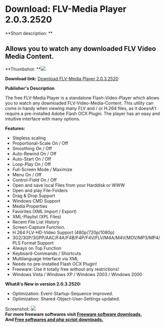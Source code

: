 # Download: FLV-Media Player 2.0.3.2520

**Short description: **

## Allows you to watch any downloaded FLV Video Media Content.

  
**Thumbshot: **![](http://www.freewarefiles.com/screenshot/flvmediaplayer2_md.jpg)   
  
**Download link:** [Download FLV-Media Player 2.0.3.2520](http://freesoftwares.boysofts.com/FLV-Media-Player_program_43690.html)  
  

**Publisher's Description**  
  

The free FLV-Media Player is a standalone Flash-Video-Player which allows you
to watch any downloaded FLV-Video-Media-Content. This utility can come in
handy when viewing many FLV and / or H.264 files, as it doesnA't require a
pre-installed Adobe Flash OCX Plugin. The player has an easy and intuitive
interface with many options.

**Features:**

  * Stepless scaling 
  * Proportional-Scale On / Off 
  * Smoothing On / Off 
  * Auto-Rewind On / Off 
  * Auto-Start On / Off 
  * Loop-Play On / Off 
  * Full-Screen Mode / Maximize 
  * Menu On / Off 
  * Control-Field On / Off 
  * Open and save local Files from your Harddisk or WWW 
  * Open and play File-Folders 
  * Drag & Drop Support 
  * Windows CMD Support 
  * Media Properties 
  * Favorites (XML Import / Export) 
  * XML-Playlist (XPL Files) 
  * Recent File List History 
  * Screen-Capture Function. 
  * H.264 FLV-HD-Video Support (480p/720p/1080p) 
  * 3G2/3GP/3GPP/AAC/F4A/F4B/F4P/F4V/FLV/M4A/M4V/MOV/MP3/MP4/PLS Format Support 
  * Always on Top Function 
  * Keyboard-Commands / Shortcuts 
  * Multilanguage Interface via XML 
  * Needs no pre-installed Flash OCX Plugin! 
  * Freeware: Use it totally free without any restrictions! 
  * Windows Vista / Windows XP / Windows 2003 / Windows 2000 

**WhatA's New in version 2.0.3.2520:**

  * Optimization: Event-Startup-Sequence improved. 
  * Optimization: Shared-Object-User-Settings updated. 

  
  
Screenshot: ![](http://www.freewarefiles.com/screenshot/flvmediaplayer2.jpg)  
**For more freeware softwares visit [Freeware software downloads.](http://freesoftwares.boysofts.com/)**   
**And [Free softwares and php script downloads.](http://www.boysofts.com/)**

